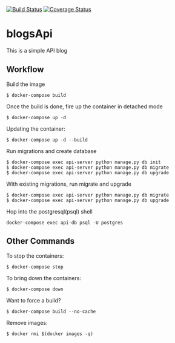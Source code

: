 [![Build Status](https://travis-ci.org/hadijahkyampeire/blog-API.svg?branch=master)](https://travis-ci.org/hadijahkyampeire/blog-API)
[![Coverage Status](https://coveralls.io/repos/github/hadijahkyampeire/blog-API/badge.svg?branch=master)](https://coveralls.io/github/hadijahkyampeire/blog-API?branch=master)
# blogsApi
This is a simple API blog

## Workflow
Build the image
```
$ docker-compose build
```
Once the build is done, fire up the container in detached mode
```
$ docker-compose up -d
```
Updating the container:
```
$ docker-compose up -d --build
```
Run migrations and create database
```
$ docker-compose exec api-server python manage.py db init
$ docker-compose exec api-server python manage.py db migrate
$ docker-compose exec api-server python manage.py db upgrade
```
With existing migrations, run migrate and upgrade
```
$ docker-compose exec api-server python manage.py db migrate
$ docker-compose exec api-server python manage.py db upgrade
```
Hop into the postgresql(psql) shell
```
docker-compose exec api-db psql -U postgres
```

## Other Commands
To stop the containers:
```
$ docker-compose stop
```
To bring down the containers:
```
$ docker-compose down
```
Want to force a build?
```
$ docker-compose build --no-cache
```
Remove images:
```
$ docker rmi $(docker images -q)
```
